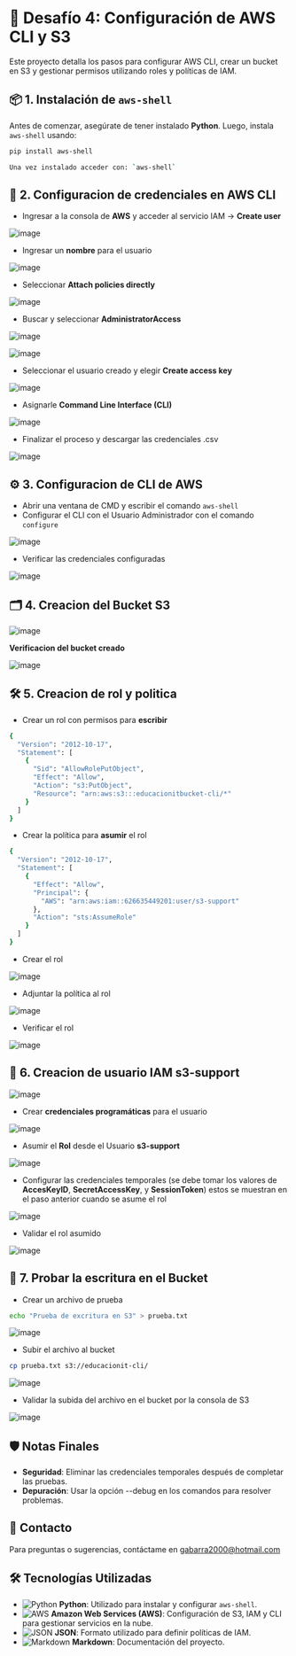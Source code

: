 # 🚀 **Desafío 4: Configuración de AWS CLI y S3**

Este proyecto detalla los pasos para configurar AWS CLI, crear un bucket en S3 y gestionar permisos utilizando roles y políticas de IAM.

## 📦 **1. Instalación de `aws-shell`**
Antes de comenzar, asegúrate de tener instalado **Python**. Luego, instala `aws-shell` usando:
```bash
pip install aws-shell

Una vez instalado acceder con: `aws-shell`
```

## 🔑 **2. Configuracion de credenciales en AWS CLI**
- Ingresar a la consola de **AWS** y acceder al servicio IAM -> **Create user**

![image](https://github.com/user-attachments/assets/ff524d87-43e8-421b-91b6-fcdbe539f4b2)

- Ingresar un **nombre** para el usuario

![image](https://github.com/user-attachments/assets/3acb52f3-2484-47c2-9e65-415697a1db38)

- Seleccionar **Attach policies directly**

![image](https://github.com/user-attachments/assets/ac954f22-e08a-41f0-923c-3343aec606cc)

- Buscar y seleccionar **AdministratorAccess**

![image](https://github.com/user-attachments/assets/603082bd-db40-4972-988c-f065820b8b6e)

![image](https://github.com/user-attachments/assets/bf96d0be-96dd-4681-8808-d61403ee6cb4)

- Seleccionar el usuario creado y elegir **Create access key**

![image](https://github.com/user-attachments/assets/c5f6a929-32a0-4b96-bdcd-1f0e1c337f65)

- Asignarle **Command Line Interface (CLI)**

![image](https://github.com/user-attachments/assets/411fe03f-4a9a-417c-86a7-fc0ffe8c89a0)

- Finalizar el proceso y descargar las credenciales .csv

![image](https://github.com/user-attachments/assets/c96376a2-473a-479e-b46d-4549637a3d0f)

## ⚙️ **3. Configuracion de CLI de AWS**

- Abrir una ventana de CMD y escribir el comando `aws-shell`
- Configurar el CLI con el Usuario Administrador con el comando `configure`
  
![image](https://github.com/user-attachments/assets/2480c37f-bcc4-45b3-aa13-17970749c68d)

- Verificar las credenciales configuradas

![image](https://github.com/user-attachments/assets/cee6dc4a-2e56-4615-8fb3-0f790237deee)

## 🗂️ **4. Creacion del Bucket S3**

![image](https://github.com/user-attachments/assets/7255c44b-109d-4f7c-b886-09c947617084)

**Verificacion del bucket creado**

![image](https://github.com/user-attachments/assets/116ef938-09ed-412c-8f42-0696ff214ec0)

## 🛠️ **5. Creacion de rol y politica**

- Crear un rol con permisos para **escribir**
```bash
{
  "Version": "2012-10-17",
  "Statement": [
    {
      "Sid": "AllowRolePutObject",
      "Effect": "Allow",
      "Action": "s3:PutObject",
      "Resource": "arn:aws:s3:::educacionitbucket-cli/*"
    }
  ]
}
```

- Crear la política para **asumir** el rol

```bash
{
  "Version": "2012-10-17",
  "Statement": [
    {
      "Effect": "Allow",
      "Principal": {
        "AWS": "arn:aws:iam::626635449201:user/s3-support"
      },
      "Action": "sts:AssumeRole"
    }
  ]
}
```
- Crear el rol

![image](https://github.com/user-attachments/assets/5c605228-cf40-4680-b0b5-eb7c367aef04)

- Adjuntar la política al rol

![image](https://github.com/user-attachments/assets/6f3c07b1-f920-4c04-9913-30b18bede42b)

- Verificar el rol

![image](https://github.com/user-attachments/assets/0b7378ec-0c79-4ff2-ad89-200121ff3b46)

## 👤 **6. Creacion de usuario IAM s3-support**

![image](https://github.com/user-attachments/assets/1ad3a824-125c-4924-aeff-eb7cb664f7c2)

- Crear **credenciales programáticas** para el usuario 

![image](https://github.com/user-attachments/assets/2b291e90-a3b3-44cc-943f-8430a8f8c8f6)

- Asumir el **Rol** desde el Usuario **s3-support** 

![image](https://github.com/user-attachments/assets/819b9f43-260d-4509-9374-5ce7702ce6f3)

- Configurar las credenciales temporales (se debe tomar los valores de **AccesKeyID**, **SecretAccessKey**, y **SessionToken**)
  estos se muestran en el paso anterior cuando se asume el rol

![image](https://github.com/user-attachments/assets/3fd092c4-e6cd-4d33-8e69-4ef57b23767f)

- Validar el rol asumido

![image](https://github.com/user-attachments/assets/b9b71c75-482d-430a-a714-dee12c285893)

## 📝 **7. Probar la escritura en el Bucket**

- Crear un archivo de prueba

```bash
echo "Prueba de excritura en S3" > prueba.txt
```
![image](https://github.com/user-attachments/assets/dd9eb36a-4b83-4209-b1f3-13c6aa6f6dd9)

- Subir el archivo al bucket

```bash
cp prueba.txt s3://educacionit-cli/
```

![image](https://github.com/user-attachments/assets/2d390364-e4fc-409a-afbd-2519a9b90367)

- Validar la subida del archivo en el bucket por la consola de S3

![image](https://github.com/user-attachments/assets/e7282e2b-cbda-47e5-bc04-4956cab96b70)

## 🛡️ **Notas Finales**

- **Seguridad**: Eliminar las credenciales temporales después de completar las pruebas.
- **Depuración**: Usar la opción --debug en los comandos para resolver problemas.

## 📧 Contacto
Para preguntas o sugerencias, contáctame en gabarra2000@hotmail.com

## 🛠️ **Tecnologías Utilizadas**

- ![Python](https://img.shields.io/badge/-Python-3776AB?style=flat&logo=python&logoColor=white) **Python**: Utilizado para instalar y configurar `aws-shell`.
- ![AWS](https://img.shields.io/badge/-AWS-FF9900?style=flat&logo=amazonaws&logoColor=white) **Amazon Web Services (AWS)**: Configuración de S3, IAM y CLI para gestionar servicios en la nube.
- ![JSON](https://img.shields.io/badge/-JSON-000000?style=flat&logo=json&logoColor=white) **JSON**: Formato utilizado para definir políticas de IAM.
- ![Markdown](https://img.shields.io/badge/-Markdown-000000?style=flat&logo=markdown&logoColor=white) **Markdown**: Documentación del proyecto.

